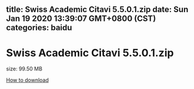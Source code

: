
title: Swiss Academic Citavi 5.5.0.1.zip
date: Sun Jan 19 2020 13:39:07 GMT+0800 (CST)    
categories: baidu
---

# Swiss Academic Citavi 5.5.0.1.zip
size: 99.50 MB
 
 

[How to download](https://bpcam.bemobtrk.com/go/2ceec3aa-1ca2-46d6-b9ff-aaa5c184517c?jno=1466)